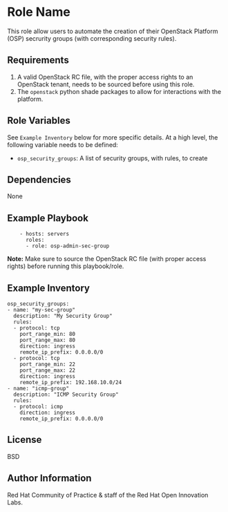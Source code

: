 Role Name
=========

This role allow users to automate the creation of their OpenStack Platform (OSP) secrurity groups (with corresponding security rules). 

Requirements
------------

1. A valid OpenStack RC file, with the proper access rights to an OpenStack tenant, needs to be sourced before using this role.
1. The `openstack` python shade packages to allow for interactions with the platform.



Role Variables
--------------

See `Example Inventory` below for more specific details. At a high level, the following variable needs to be defined:

- `osp_security_groups`: A list of security groups, with rules, to create


Dependencies
------------

None


Example Playbook
----------------

```
    - hosts: servers
      roles:
      - role: osp-admin-sec-group
```

**Note:** Make sure to source the OpenStack RC file (with proper access rights) before running this playbook/role.

Example Inventory
----------------

```
osp_security_groups:
- name: "my-sec-group"
  description: "My Security Group"
  rules:
  - protocol: tcp
    port_range_min: 80
    port_range_max: 80
    direction: ingress
    remote_ip_prefix: 0.0.0.0/0 
  - protocol: tcp
    port_range_min: 22
    port_range_max: 22
    direction: ingress
    remote_ip_prefix: 192.168.10.0/24
- name: "icmp-group"
  description: "ICMP Security Group"
  rules:
  - protocol: icmp
    direction: ingress
    remote_ip_prefix: 0.0.0.0/0 

```


License
-------

BSD

Author Information
------------------

Red Hat Community of Practice & staff of the Red Hat Open Innovation Labs.
